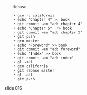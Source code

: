         Rebase

        • gco -b california
        • echo "Chapter 4" >> book
        • git commit -am "add chapter 4"
        • echo "Chapter 5"  >> book
        • git commit -am "add chapter 5"
        • git push
        • gco master
        • echo "Foreword" >> book
        • git commit -am "add foreword"
        • echo "Index" >> book
        • git commit -am "add index"
        • gl -all
        • gco california
        • git rebase master
        • gl -all
        • git push

















































































slide 016
